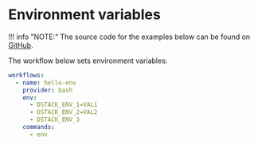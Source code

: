 # Environment variables

!!! info "NOTE:"
    The source code for the examples below can be found on [GitHub](https://github.com/dstackai/dstack-examples).

The workflow below sets environment variables:

<div editor-title=".dstack/workflows/envs.yaml"> 

```yaml hl_lines="5 6 7"
workflows:
  - name: hello-env
    provider: bash
    env:
      - DSTACK_ENV_1=VAL1
      - DSTACK_ENV_2=VAL2
      - DSTACK_ENV_3
    commands:
      - env
```

</div>
